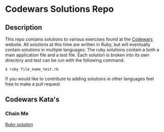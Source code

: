 # Codewars Solutions Repo

## Description

This repo contains solutions to various exercises found at the [Codewars](https://www.codewars.com) website.
All solutions at this time are written in Ruby, but will eventually contain solutions
in multiple languages. The ruby solutions contain a both a main application file
and a test file. Each solution is broken into its own directory and test can be
run with the following command:

```bash
$ ruby file_name_test.rb
```

If you would like to contribute to adding solutions in other languages feel free
to make a pull request.

## Codewars Kata's

### Chain Me

[Ruby solution](/chain_me)
